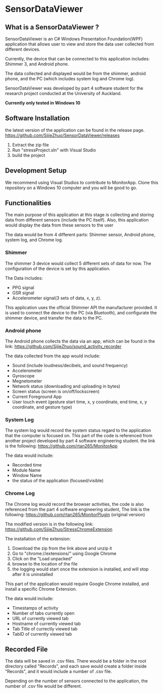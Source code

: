 # SensorDataViewer

## What is a SensorDataViewer ?
SensorDataViewer is an C# Windows Presentation Foundation(WPF) application that allows user
to view and store the data user collected from different devices.

Currently, the device that can be connected to this application includes: Shimmer 3, and Android phone.

The data collected and displayed would be from the shimmer, android phone, and the PC (which includes system log and Chrome log).

SensorDataViewer was developed by part 4 software student for the research project conducted at the University of Auckland.

**Currently only tested in Windows 10**

## Software Installation
the latest version of the application can be found in the release page. 
https://github.com/SijieZhuo/SensorDataViewer/releases
1. Extract the zip file
2. Run "stressProject.sln" with Visual Studio
3. build the project


## Development Setup
We recommend using Visual Studios to contribute to MonitorApp.
Clone this repository on a Windows 10 computer and you will be good to go.

## Functionalities
The main purpose of this application at this stage is collecting and storing data from different sensors (include the PC itself).
Also, this application would display the data from these sensors to the user

The data would be from 4 different parts: Shimmer sensor, Android phone, system log, and Chrome log.

### Shimmer
The shimmer 3 device would collect 5 different sets of data for now. The configuration of the device is set by this application.

The Data includes:

- PPG signal
- GSR signal
- Accelerometer signal(3 sets of data, x, y, z).

This application uses the official Shimmer API the manufacturer provided. It is used to connect the device to the PC (via Bluetooth),
and configurate the shimmer device, and transfer the data to the PC.

### Android phone
The Android phone collects the data via an app, which can be found in the link:
https://github.com/SijieZhuo/sound_activity_recorder

The data collected from the app would include:

- Sound (include loudness/decibels, and sound frequency)
- Accelerometer
- Gyroscope
- Megnetometer
- Network status (downloading and uploading in bytes)
- Screen status (screen is on/off/lockscreen)
- Current Foreground App
- User touch event (gesture start time, x, y coordinate, end time, x, y coordinate, and gesture type)

### System Log
The system log would record the system status regard to the application that the computer is focused on.
This part of the code is referenced from another project developed by part 4 software engineering student.
the link is the following: https://github.com/rtan265/MonitorApp

The data would include: 

- Recorded time
- Module Name
- Window Name
- the status of the application (focused/visible)

### Chrome Log
The Chrome log would record the browser activities, the code is also referenced from the part 4 software engineering student, 
The link is the following: https://github.com/rtan265/MonitorPlugin (original version)

The modified version is in the following link: https://github.com/SijieZhuo/StressChromeExtension

The installation of the extension: 

1. Download the zip from the link above and unzip it
2. Go to "chrome://extensions/" using Google Chrome
3. Click on the "Load unpacked"
4. browse to the location of the file
5. the logging would start once the extension is installed, and will stop after it is uninstalled

This part of the application would require Google Chrome installed, and install a specific Chrome Extension.

The data would include:

- Timestamps of activity
- Number of tabs currently open
- URL of currently viewed tab
- Hostname of currently viewed tab
- Tab Title of currectly viewed tab
- TabID of currently viewed tab

## Recorded File
The data will be saved in .csv files. There would be a folder in the root directory called "Records", 
and each save would create a folder inside "Records", and it would include a number of .csv file.

Depending on the number of sensors connected to the application, the number of .csv file 
would be different. 
